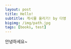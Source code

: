 ```yaml
---
layout: post
title: Hello!
subtitle: 게시물 올리기! by 다영
bigimg: /img/path.jpg
tags: [books, test]
---
```

안녕하세요~